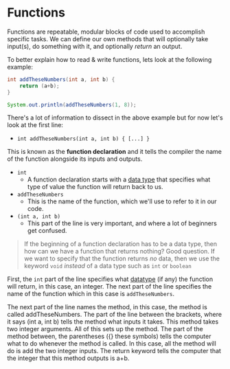 # Functions

Functions are repeatable, modular blocks of code used to accomplish specific tasks. We can define our own methods that will optionally take input(s), do something with it, and optionally *return* an output.

To better explain how to read & write functions, lets look at the following example:

```java
int addTheseNumbers(int a, int b) {
    return (a+b);
}

System.out.println(addTheseNumbers(1, 8));

```

There's a lot of information to dissect in the above example but for now let's look at the first line:

- `int addTheseNumbers(int a, int b) { [...] }`

This is known as the **function declaration** and it tells the compiler the name of the function alongside its inputs and outputs.

- `int`
  - A function declaration starts with a [data type](./) that specifies what type of value the function will return back to us.
- `addTheseNumbers`
  - This is the name of the function, which we'll use to refer to it in our code.
- `(int a, int b)`
  - This part of the line is very important, and where a lot of beginners get confused.

> If the beginning of a function declaration has to be a data type, then how can we have a function that returns nothing? Good question. If we want to specify that the function returns *no* data, then we use the keyword `void` *instead* of a data type such as `int` or `boolean`

First, the `int` part of the line specifies what [datatype](./Variables.md#data-types) (if any) the function will return, in this case, an integer. The next part of the line specifies the name of the function which in this case is `addTheseNumbers`.

The next part of the line names the method, in this case, the method is called
addTheseNumbers. The part of the line between the brackets, where it says (int a, int b) tells
the method what inputs it takes. This method takes two integer arguments. All of this sets up
the method. The part of the method between, the parentheses ({} these symbols) tells the
computer what to do whenever the method is called. In this case, all the method will do is add
the two integer inputs. The return keyword tells the computer that the integer that this method
outputs is a+b.

